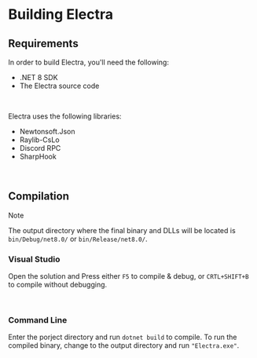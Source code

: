 # Building Electra
## Requirements
In order to build Electra, you'll need the following:
* .NET 8 SDK
* The Electra source code

<br/>

Electra uses the following libraries:
* Newtonsoft.Json
* Raylib-CsLo
* Discord RPC
* SharpHook

<br/>

## Compilation
> [!NOTE]
> The output directory where the final binary and DLLs will be located is `bin/Debug/net8.0/` or `bin/Release/net8.0/`.

### Visual Studio
Open the solution and Press either `F5` to compile & debug, or `CRTL+SHIFT+B` to compile without debugging.

<br/>

### Command Line
Enter the porject directory and run `dotnet build` to compile. To run the compiled binary, change to the output directory and run `"Electra.exe"`.
